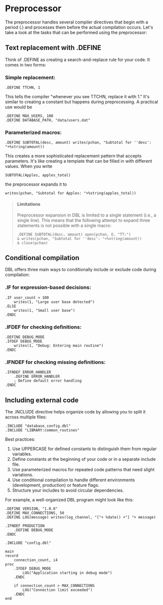 # Preprocessor
The preprocessor handles several compiler directives that begin with a period (.) and processes them before the actual compilation occurs. Let's take a look at the tasks that can be performed using the preprocessor:

## Text replacement with .DEFINE
Think of .DEFINE as creating a search-and-replace rule for your code. It comes in two forms:

### Simple replacement:
```dbl
.DEFINE TTCHN, 1
```
This tells the compiler "whenever you see TTCHN, replace it with 1." It's similar to creating a constant but happens during preprocessing. A practical use would be

```dbl
.DEFINE MAX_USERS, 100
.DEFINE DATABASE_PATH, "data/users.dat"
```

### Parameterized macros:
```dbl
.DEFINE SUBTOTAL(desc, amount) writes(pchan, "Subtotal for ''desc': "+%string(amount))
```
This creates a more sophisticated replacement pattern that accepts parameters. It's like creating a template that can be filled in with different values. When you write

```dbl
SUBTOTAL(Apples, apples_total)
```

the preprocessor expands it to
```dbl
writes(pchan, "Subtotal for Apples: "+%string(apples_total))
```

> #### Limitations
> Preprocessor expansion in DBL is limited to a single statement (i.e., a single line). This means that the following attempt to expand three statements is not possible with a single macro:
>
> ```dbl
> .DEFINE SUBTOTAL(desc, amount) open(pchan, O, "TT:")
> & writes(pchan, "Subtotal for ''desc': "+%string(amount)) 
> & close(pchan)
> ```

## Conditional compilation
DBL offers three main ways to conditionally include or exclude code during compilation:

### .IF for expression-based decisions:
```dbl
.IF user_count > 100
    writes(1, "Large user base detected")
.ELSE
    writes(1, "Small user base")
.ENDC
```

### .IFDEF for checking definitions:
```dbl
.DEFINE DEBUG_MODE
.IFDEF DEBUG_MODE
    writes(1, "Debug: Entering main routine")
.ENDC
```

### .IFNDEF for checking missing definitions:
```dbl
.IFNDEF ERROR_HANDLER
    .DEFINE ERROR_HANDLER
    ; Define default error handling
.ENDC
```

## Including external code
The .INCLUDE directive helps organize code by allowing you to split it across multiple files:

```dbl
.INCLUDE "database_config.dbl"
.INCLUDE "LIBRARY:common_routines"
```

Best practices:
1. Use UPPERCASE for defined constants to distinguish them from regular variables.
2. Define constants at the beginning of your code or in a separate include file.
3. Use parameterized macros for repeated code patterns that need slight variations.
4. Use conditional compilation to handle different environments (development, production) or feature flags.
5. Structure your includes to avoid circular dependencies.

For example, a well-organized DBL program might look like this:

```dbl
.DEFINE VERSION, "1.0.0"
.DEFINE MAX_CONNECTIONS, 50
.DEFINE LOG(message) writes(log_channel, "["+ %date() +"] "+ message)

.IFNDEF PRODUCTION
    .DEFINE DEBUG_MODE
.ENDC

.INCLUDE "config.dbl"

main
record
    connection_count, i4
proc
    .IFDEF DEBUG_MODE
        LOG("Application starting in debug mode")
    .ENDC

    if connection_count > MAX_CONNECTIONS
        LOG("Connection limit exceeded")
    .ENDC
end
```
